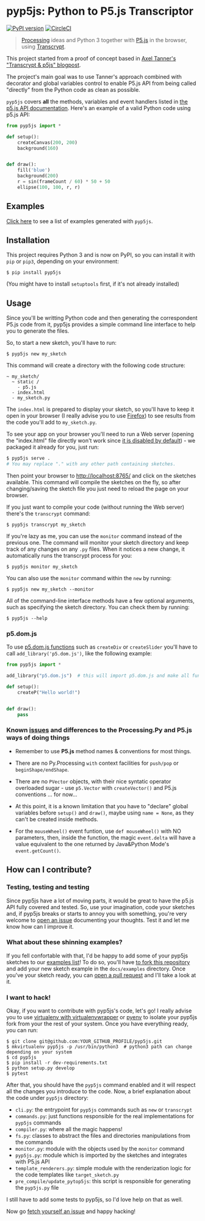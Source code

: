 # pyp5js: Python to P5.js Transcriptor

 [![PyPI version](https://badge.fury.io/py/pyp5js.svg)](https://badge.fury.io/py/pyp5js) [![CircleCI](https://circleci.com/gh/berinhard/pyp5js.svg?style=svg)](https://circleci.com/gh/berinhard/pyp5js)

> [Processing](https://processing.org) ideas and Python 3 together with [P5.js](https://p5js.org) in the browser, using [Transcrypt](https://transcrypt.org/).

This project started from a proof of concept based in [Axel Tanner's "Transcrypt & p5js" blogpost](https://4nomore.net/2018/transcrypt_p5js/).

The project's main goal was to use Tanner's approach combined with decorator and global variables control to enable P5.js API from being called "directly" from the Python code as clean as possible.

`pyp5js` covers **all** the methods, variables and event handlers listed in [the p5.js API documentation](https://p5js.org/reference/). Here's an example of a valid Python code using p5.js API:

```python
from pyp5js import *

def setup():
    createCanvas(200, 200)
    background(160)


def draw():
    fill('blue')
    background(200)
    r = sin(frameCount / 60) * 50 + 50
    ellipse(100, 100, r, r)
```

## Examples

[Click here](https://berinhard.github.io/pyp5js/examples/) to see a list of
examples generated with `pyp5js`.


## Installation

This project requires Python 3 and is now on PyPI, so you can install it with
`pip` or `pip3`, depending on your environment:

```
$ pip install pyp5js
```
(You might have to install `setuptools` first, if it's not already installed)

## Usage

Since you'll be writting Python code and then generating the correspondent
P5.js code from it, pyp5js provides a simple command line interface to help you
to generate the files.

So, to start a new sketch, you'll have to run:

```
$ pyp5js new my_sketch
```

This command will create a directory with the following code structure:

```
~ my_sketch/
  ~ static /
    - p5.js
  - index.html
  - my_sketch.py
```

The `index.html` is prepared to display your sketch, so you'll have to keep it
open in your browser (I really advise you to use
[Firefox](https://www.mozilla.org/en-US/firefox/new/)) to see results from the
code you'll add to `my_sketch.py`.

To see your app on your browser you'll need to run a Web server (opening the
"index.html" file directly won't work since [it is disabled by
default](https://github.com/berinhard/pyp5js/issues/72)) - we packaged it
already for you, just run:

```bash
$ pyp5js serve .
# You may replace "." with any other path containing sketches.
```

Then point your browser to [http://localhost:8765/](http://localhost:8765/) and
click on the sketches available. This command will compile the sketches on the
fly, so after changing/saving the sketch file you just need to reload the page
on your browser.

If you just want to compile your code (without running the Web server) there's
the `transcrypt` command:

```
$ pyp5js transcrypt my_sketch
```

If you're lazy as me, you can use the `monitor` command instead of the previous
one. The command will monitor your sketch directory and keep track of any
changes on any `.py` files. When it notices a new change, it automatically runs
the transcrypt process for you:

```
$ pyp5js monitor my_sketch
```

You can also use the `monitor` command within the `new` by running:

```
$ pyp5js new my_sketch --monitor
```

All of the command-line interface methods have a few optional arguments, such
as specifying the sketch directory. You can check them by running:

```
$ pyp5js --help
```

### p5.dom.js

To use [p5.dom.js functions](https://p5js.org/reference/#/libraries/p5.dom) such as `createDiv` or `createSlider` you'll have to call `add_library('p5.dom.js')`, like the following example:

```python
from pyp5js import *

add_library("p5.dom.js")  # this will import p5.dom.js and make all functions available

def setup():
    createP("Hello world!")


def draw():
    pass
```


### Known [issues](https://github.com/berinhard/pyp5js/issues) and differences to the Processing.Py and P5.js ways of doing things

- Remember to use **P5.js** method names & conventions for most things.

- There are no Py.Processing `with` context facilities for `push/pop` or `beginShape/endShape`.

- There are no `PVector` objects, with their nice syntatic operator overloaded sugar - use `p5.Vector` with `createVector()` and P5.js conventions ... for now...

- At this point, it is a known limitation that you have to "declare" global variables before `setup()` and `draw()`, maybe using `name = None`, as they can't be created inside methods.

- For the `mouseWheel()` event funtion, use `def mouseWheel()` with NO parameters, then, inside the function, the magic `event.delta` will have a value equivalent to the one returned by Java&Python Mode's `event.getCount()`.

## How can I contribute?

### Testing, testing and testing

Since pyp5js have a lot of moving parts, it would be great to have the p5.js API fully covered and tested. So, use your imagination, code your sketches and, if pyp5js breaks or starts to annoy you with something, you're very welcome to [open an issue](https://github.com/berinhard/pyp5js/issues/new) documenting your thoughts. Test it and let me know how can I improve it.

### What about these shinning examples?

If you fell confortable with that, I'd be happy to add some of your pyp5js sketches to our [examples list](https://berinhard.github.io/pyp5js/examples/)! To do so, you'll have [to fork this repository](https://help.github.com/en/articles/fork-a-repo) and add your new sketch example in the `docs/examples` directory. Once you've your sketch ready, you can [open a pull request](https://help.github.com/en/articles/about-pull-requests) and I'll take a look at it.

### I want to hack!

Okay, if you want to contribute with pyp5js's code, let's go! I really advise you to use [virtualenv with virtualenvwrapper](http://www.indjango.com/python-install-virtualenv-and-virtualenvwrapper/) or [pyenv](https://amaral.northwestern.edu/resources/guides/pyenv-tutorial) to isolate your pyp5js fork from your the rest of your system. Once you have everything ready, you can run:

```
$ git clone git@github.com:YOUR_GITHUB_PROFILE/pyp5js.git
$ mkvirtualenv pyp5js -p /usr/bin/python3  # python3 path can change depending on your system
$ cd pyp5js
$ pip install -r dev-requirements.txt
$ python setup.py develop
$ pytest
```

After that, you should have the `pyp5js` command enabled and it will respect all the changes you introduce to the code. Now, a brief explanation about the code under `pyp5js` directory:

- `cli.py`: the entrypoint for `pyp5js` commands such as `new` or `transcrypt`
- `commands.py`: just functions responsible for the real implementations for `pyp5js` commands
- `compiler.py`: where all the magic happens!
- `fs.py`: classes to abstract the files and directories manipulations from the commands
- `monitor.py`: module with the objects used by the `monitor` command
- `pyp5js.py`: module which is imported by the sketches and integrates with P5.js API
- `template_renderers.py`: simple module with the renderization logic for the code templates like `target_sketch.py`
- `pre_compile/update_pytop5js`: this script is responsible for generating the `pyp5js.py` file

I still have to add some tests to pyp5js, so I'd love help on that as well.

Now go [fetch yourself an issue](https://github.com/berinhard/pyp5js/issues) and happy hacking!
